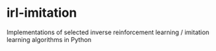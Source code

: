 # irl-imitation
Implementations of selected inverse reinforcement learning / imitation learning algorithms in Python
